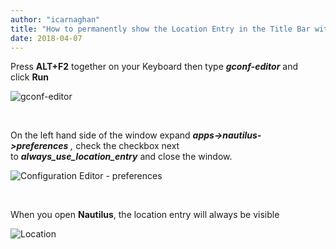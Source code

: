 ```yaml
---
author: "icarnaghan"
title: "How to permanently show the Location Entry in the Title Bar with Nautilus in Ubuntu 10.10"
date: 2018-04-07
---
```


Press **ALT+F2** together on your Keyboard then type _**gconf-editor**_ and click **Run**

![gconf-editor](images/gconf-editor.png "gconf-editor")

 

On the left hand side of the window expand _**apps->nautilus->preferences** ,_ check the checkbox next to _**always\_use\_location\_entry**_ and close the window.

![Configuration Editor - preferences](images/gconf-editor1.png "Configuration Editor - preferences")

 

When you open **Nautilus**, the location entry will always be visible

![Location](images/location.png "Location")
